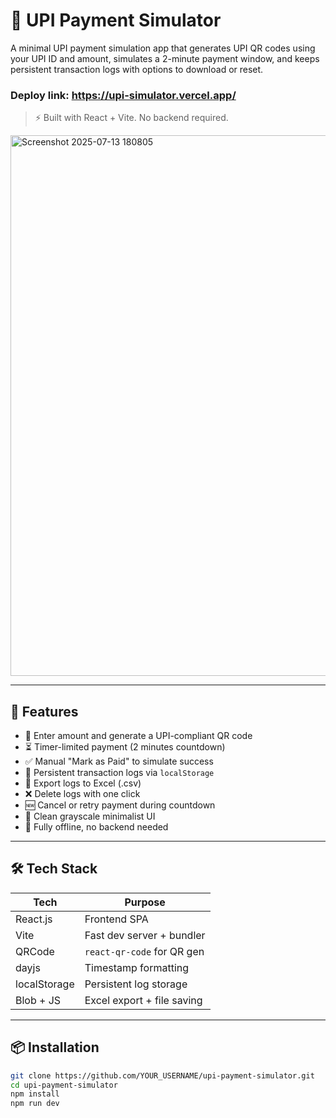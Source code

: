 # 🧾 UPI Payment Simulator

A minimal UPI payment simulation app that generates UPI QR codes using your UPI ID and amount, simulates a 2-minute payment window, and keeps persistent transaction logs with options to download or reset.
### Deploy link: https://upi-simulator.vercel.app/

> ⚡ Built with React + Vite. No backend required.

<img width="1914" height="865" alt="Screenshot 2025-07-13 180805" src="https://github.com/user-attachments/assets/ea11d465-503b-45d4-8c6d-ee9869fb1e82" />


---

## 🚀 Features

- 🔐 Enter amount and generate a UPI-compliant QR code
- ⏳ Timer-limited payment (2 minutes countdown)
- ✅ Manual "Mark as Paid" to simulate success
- 📜 Persistent transaction logs via `localStorage`
- 📂 Export logs to Excel (.csv)
- ❌ Delete logs with one click
- 🆕 Cancel or retry payment during countdown
- 🎨 Clean grayscale minimalist UI
- 🧠 Fully offline, no backend needed

---

## 🛠️ Tech Stack

| Tech         | Purpose                         |
|--------------|----------------------------------|
| React.js     | Frontend SPA                    |
| Vite         | Fast dev server + bundler       |
| QRCode       | `react-qr-code` for QR gen      |
| dayjs        | Timestamp formatting            |
| localStorage | Persistent log storage          |
| Blob + JS    | Excel export + file saving      |

---

## 📦 Installation

```bash
git clone https://github.com/YOUR_USERNAME/upi-payment-simulator.git
cd upi-payment-simulator
npm install
npm run dev

